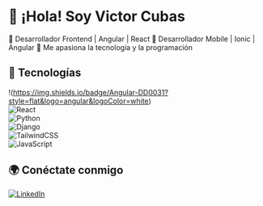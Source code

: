 # 👋 ¡Hola! Soy Victor Cubas
🔹 Desarrollador Frontend | Angular | React
🔹 Desarrollador Mobile | Ionic | Angular
🔹 Me apasiona la tecnología y la programación  

## 🚀 Tecnologías  
!(https://img.shields.io/badge/Angular-DD0031?style=flat&logo=angular&logoColor=white)  
![React](https://img.shields.io/badge/React-61DAFB?style=flat&logo=react&logoColor=white)  
![Python](https://img.shields.io/badge/Python-3776AB?style=flat&logo=python&logoColor=white)  
![Django](https://img.shields.io/badge/Django-092E20?style=flat&logo=django&logoColor=white)  
![TailwindCSS](https://img.shields.io/badge/TailwindCSS-06B6D4?style=flat&logo=tailwindcss&logoColor=white)  
![JavaScript](https://img.shields.io/badge/JavaScript-F7DF1E?style=flat&logo=javascript&logoColor=black)

## 🌍 Conéctate conmigo  
[![LinkedIn](https://img.shields.io/badge/LinkedIn-blue?style=flat&logo=linkedin)]([https://www.linkedin.com/in/tu-usuario/](https://www.linkedin.com/in/victor-cubas-3bb42774/)) 
